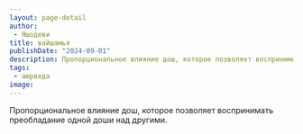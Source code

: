 ```yaml
---
layout: page-detail
author:
 - Яшодеви
title: вайшамья
publishDate: "2024-09-01"
description: Пропорциональное влияние дош, которое позволяет воспринимать преобладание одной доши над другими.
tags:
 - аюрведа
image: 
---
```


Пропорциональное влияние дош, которое позволяет воспринимать преобладание одной доши над другими.

